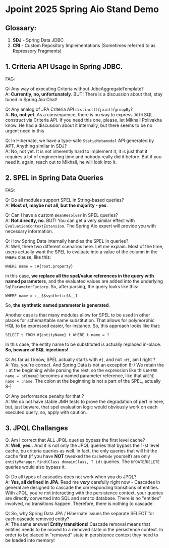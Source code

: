 # Jpoint 2025 Spring Aio Stand Demo

## Glossary:

1. **SDJ** - Spring Data JDBC
2. **CRI** - Custom Repository Implementations (Sometimes referred to as Repressory Fragments)

## 1. Criteria API Usage in Spring JDBC.

FAG:

Q: Any way of executing Criteria without JdbcAggregateTemplate? <br/>
A: **Currently, no, unfortunately**. BUT! There is a discussion about that, stay
tuned in Spring Aio Chat!

Q: Any analog of JPA Criteria API `distinct()`/`join()`/`groupBy`? <br/>
A: **No, not yet**. As a consequence, there is no way to express `JOIN` SQL construct 
via Criteria API. If you need this one, please, let Mikhail Polivakha know.
He had a discussion about it internally, but there seems to be no urgent need in this

Q: In Hibernate, we have a type-safe `StaticMetamodel` API generated by APT. Anything
similar in SDJ? <br/>
A: No, not yet. It is not inherently hard to implement it, it is just that it requires
a lot of engineering time and nobody really did it before. But if you need it, again,
reach out to Mikhail, he will look into it.

## 2. SPEL in Spring Data Queries

FAG: 

Q: Do all modules support SPEL in String-based queries? <br/>
A: **Most of, maybe not all, but the majority - yes**. 

Q: Can I have a custom `BeanResolver` in SPEL queries? <br/>
A: **Not directly, no**. BUT! You can get a very similar effect with `EvaluationContextExtension`.
The Spring Aio expert will provide you with necessary information.

Q: How Spring Data internally handles the SPEL in queries? <br/>
A: Well, there two different scenarios here. Let me explain. Most of the time, users actually
want the SPEL to evaluate into a value of the column in the `WHERE` clause, like this:

```
WHERE name = :#{root.property}
```

in this case, **we replace all the spel/value references in the query with named parameters**, and the 
evaluated values are added into the underlying `SqlParameterFactory`. So, after parsing, the query looks 
like this:

```
WHERE name = :__$$synthetic$$__1
```

So, **the synthetic named parameter is generated**. 

Another case is that many modules allow for SPEL to be used in other places for schema/table name substitution.
That allows for polymorphic HQL to be expressed easier, for instance. So, this approach looks like that:

```(HQL)
SELECT t FROM #{entityName} t WHERE t.name = ?
```

In this case, the entity name to be substituted is actually replaced in-place. **So, beware of SQL injections!**

Q: As far as I know, SPEL actually starts with `#{`, and not `:#{`, am I right ? <br/>
A: Yes, you're correct. And Spring Data is not an exception 8-) We retain the `:` at the beginning 
while parsing the rest, so the expression like this `WHERE name = :#{name}` becomes a named parameter reference,
like that `WHERE name = :name`. The colon at the beginning is not a part of the SPEL, actually 8-)

Q: Any performance penalty for that ? <br/>
A: We do not have stable JMH tests to prove the degradation of perf in here, but, just beware, that spel evaluation logic
would obviously work on each executed query, so, apply with caution.

## 3. JPQL Challanges

Q. Am I correct that ALL JPQL queries bypass the first level cache? <br/>
A: **Well, yes.**. And it is not only the JPQL queries that bypass the 1-st level cache, bu criteria queries as well.
In fact, the only queries that will hit the cache first (if you have **NOT** tweaked the `CacheMode` yourself) are only
`entityManager.find(Class domainClass, T id)` queries. The `UPDATE`/`DELETE` queries would also bypass it.

Q: Do all types of cascades does not work when you do JPQL? <br/>
A: **Yes, all defined in JPA**. Read me _**very**_ carefully right now - Cascades in general are designed to cascade the 
corresponding transitions of entities. With JPQL, you're not interacting with the persistence context, your queries are 
directly converted into SQL and sent to database. There is no "entities" involved, no transitions happen. Therefore, 
there is nothing to cascade.

Q: So, why Spring Data JPA / Hibernate issues the separate SELECT for each cascade removed entity? <br/>
A: The same answer! **Entity transitions**! Cascade removal means that entities needs to be moved to a removed state in the 
persistence context. In order to be placed in "removed" state in persistence context they need to be loaded into memory! 
